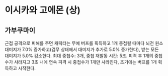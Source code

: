 # 이시카와 고에몬 (상)

## 가부쿠마이

근접 공격으로 피해를 주면 캐릭터는 무예 버프를 획득하고 1개 중첩될 때마다 뇌전 원소 대미지가 7.0% 증가하고(검무 상태에서 대미지가 추가로 5.0% 증가한다), 받는 모든 대미지가 5.0% 감소한다. 최대 중첩수: 3개, 중첩 재발동 시간: 5초. 피격 후 1개의 중첩수가 사라지고 3초 내에 연속 피격 시 중첩수가 1개만 사라진다, 초기에는 버프를 1개 획득하고 시작한다.
